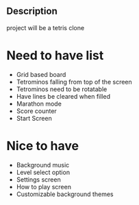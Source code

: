 ## Description
project will be a tetris clone 

# Need to have list
- Grid based board
- Tetrominos falling from top of the screen
- Tetrominos need to be rotatable
- Have lines be cleared when filled
- Marathon mode
- Score counter 
- Start Screen

# Nice to have
- Background music
- Level select option
- Settings screen
- How to play screen
- Customizable background themes
